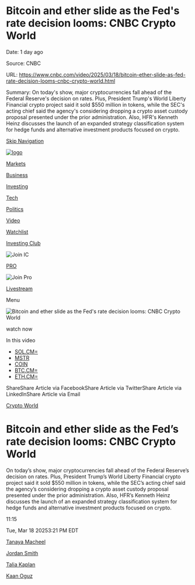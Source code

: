 # Bitcoin and ether slide as the Fed's rate decision looms: CNBC Crypto World

Date: 1 day ago

Source: CNBC

URL: https://www.cnbc.com/video/2025/03/18/bitcoin-ether-slide-as-fed-rate-decision-looms-cnbc-crypto-world.html

Summary: On today's show, major cryptocurrencies fall ahead of the Federal Reserve's decision on rates. Plus, President Trump's World Liberty Financial crypto project said it sold $550 million in tokens, while the SEC's acting chief said the agency's considering dropping a crypto asset custody proposal presented under the prior administration. Also, HFR's Kenneth Heinz discusses the launch of an expanded strategy classification system for hedge funds and alternative investment products focused on crypto.

[Skip Navigation](https://www.cnbc.com/video/2025/03/18/bitcoin-ether-slide-as-fed-rate-decision-looms-cnbc-crypto-world.html#MainContent)

[![logo](https://static-redesign.cnbcfm.com/dist/2469ed0a9a4cafdf055e.svg)](https://www.cnbc.com/)

[Markets](https://www.cnbc.com/markets/)

[Business](https://www.cnbc.com/business/)

[Investing](https://www.cnbc.com/investing/)

[Tech](https://www.cnbc.com/technology/)

[Politics](https://www.cnbc.com/politics/)

[Video](https://www.cnbc.com/tv/)

[Watchlist](https://www.cnbc.com/watchlist/)

[Investing Club](https://www.cnbc.com/investingclub/subscribe?__source=investingclub|globalnav|join&tpcc=investingclub|globalnav|join)

![Join IC](https://static-redesign.cnbcfm.com/dist/93743f20be95b721880f.svg)

[PRO](https://www.cnbc.com/application/pro?__source=pro|globalnav|join&tpcc=pro|globalnav|join)

![Join Pro](https://static-redesign.cnbcfm.com/dist/69ae09b80acd376e9c97.svg)

[Livestream](https://www.cnbc.com/live-tv/)

Menu

![Bitcoin and ether slide as the Fed's rate decision looms: CNBC Crypto World](https://image.cnbcfm.com/api/v1/image/108117822-250318_cw_thumbnail.jpg?v=1742324543&w=750&h=422&vtcrop=y)

watch now

In this video

- [SOL.CM=](https://www.cnbc.com/quotes/SOL.CM=)
- [MSTR](https://www.cnbc.com/quotes/MSTR)
- [COIN](https://www.cnbc.com/quotes/COIN)
- [BTC.CM=](https://www.cnbc.com/quotes/BTC.CM=)
- [ETH.CM=](https://www.cnbc.com/quotes/ETH.CM=)

ShareShare Article via FacebookShare Article via TwitterShare Article via LinkedInShare Article via Email

[Crypto World](https://www.cnbc.com/cryptoworld/)

# Bitcoin and ether slide as the Fed’s rate decision looms: CNBC Crypto World

On today’s show, major cryptocurrencies fall ahead of the Federal Reserve’s decision on rates. Plus, President Trump’s World Liberty Financial crypto project said it sold $550 million in tokens, while the SEC’s acting chief said the agency’s considering dropping a crypto asset custody proposal presented under the prior administration. Also, HFR’s Kenneth Heinz discusses the launch of an expanded strategy classification system for hedge funds and alternative investment products focused on crypto.

11:15

Tue, Mar 18 20253:21 PM EDT

[Tanaya Macheel](https://www.cnbc.com/tanaya-macheel/)

[Jordan Smith](https://www.cnbc.com/jordan-smith/)

[Talia Kaplan](https://www.cnbc.com/talia-kaplan/)

[Kaan Oguz](https://www.cnbc.com/kaan-oguz/)